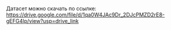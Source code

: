 Датасет можно скачать по ссылке: 
https://drive.google.com/file/d/1qa0W4JAc9Dr_2DJcPMZD2rE8-gEFG4lp/view?usp=drive_link
